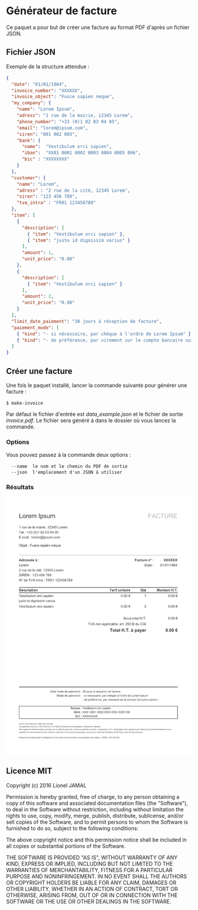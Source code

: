 # Générateur de facture

Ce paquet a pour but de créer une facture au format PDF d'après un fichier JSON.

## Fichier JSON

Exemple de la structure attendue :

``` json
{
  "date": "01/01/1984",
  "invoice_number": "XXXXXX",
  "invoice_object": "Fusce sapien neque",
  "my_company": {
    "name": "Lorem Ipsum",
    "adress": "1 rue de la mairie, 12345 Lorem",
    "phone_number": "+33 (0)1 02 03 04 05",
    "email": "lorem@ipsum.com",
    "siren": "001 002 003",
    "bank": {
      "name":  "Vestibulum orci sapien",
      "iban":  "XX01 0001 0002 0003 0004 0005 006",
      "bic" : "XXXXXXXX"
    }
  },
  "customer": {
    "name": "Lorem",
    "adress" : "2 rue de la cité, 12345 Lorem",
    "siren": "123 456 789",
    "tva_intra" : "FR01 123456789"
  },
  "item": [
    {
      "description": [
        { "item": "Vestibulum orci sapien" },
        { "item": "justo id dignissim varius" }
      ],
      "amount": 1,
      "unit_price": "0.00"
    },
    {
      "description": [
        { "item": "Vestibulum orci sapien" }
      ],
      "amount": 2,
      "unit_price": "0.00"
    }
  ],
  "limit_date_paiement": "30 jours à réception de facture",
  "paiement_mode": [
    { "kind": "- si nécessaire, par chèque à l'ordre de Lorem Ipsum" },
    { "kind": "- de préférence, par virement sur le compte bancaire suivant :" }
  ]
}
```

## Créer une facture

Une fois le paquet installé, lancer la commande suivante pour générer une facture :

```
$ make-invoice
```

Par défaut le fichier d'entrée est _data_example.json_ et le fichier de sortie _invoice.pdf_.
Le fichier sera généré à dans le dossier où vous lancez la commande.

### Options

Vous pouvez passez à la commande deux options :
```
  --name  le nom et le chemin du PDF de sortie
  --json  l'emplacement d'un JSON à utiliser
```

### Résultats

![Screenshot de la facture](imgs/invoice.png)

## Licence MIT

Copyright (c) 2016 Lionel JAMAL

Permission is hereby granted, free of charge, to any person obtaining a copy of this software and associated documentation files (the "Software"), to deal in the Software without restriction, including without limitation the rights to use, copy, modify, merge, publish, distribute, sublicense, and/or sell copies of the Software, and to permit persons to whom the Software is furnished to do so, subject to the following conditions:

The above copyright notice and this permission notice shall be included in all copies or substantial portions of the Software.

THE SOFTWARE IS PROVIDED "AS IS", WITHOUT WARRANTY OF ANY KIND, EXPRESS OR IMPLIED, INCLUDING BUT NOT LIMITED TO THE WARRANTIES OF MERCHANTABILITY, FITNESS FOR A PARTICULAR PURPOSE AND NONINFRINGEMENT. IN NO EVENT SHALL THE AUTHORS OR COPYRIGHT HOLDERS BE LIABLE FOR ANY CLAIM, DAMAGES OR OTHER LIABILITY, WHETHER IN AN ACTION OF CONTRACT, TORT OR OTHERWISE, ARISING FROM, OUT OF OR IN CONNECTION WITH THE SOFTWARE OR THE USE OR OTHER DEALINGS IN THE SOFTWARE.
